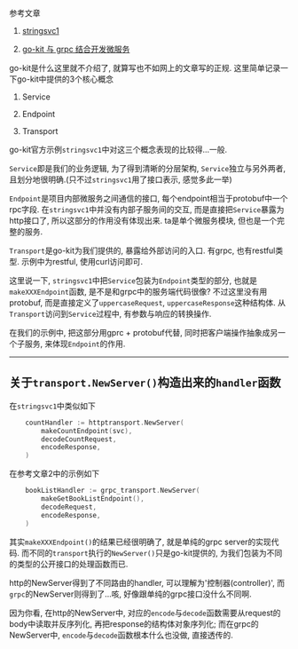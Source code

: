 参考文章

1. [stringsvc1](http://gokit.io/examples/stringsvc.html#stringsvc1)

2. [go-kit 与 grpc 结合开发微服务](http://www.articlechain.cn/articles/2018/04/27/1524822459139)

go-kit是什么这里就不介绍了, 就算写也不如网上的文章写的正规. 这里简单记录一下go-kit中提供的3个核心概念

1. Service

2. Endpoint

3. Transport

go-kit官方示例`stringsvc1`中对这三个概念表现的比较得...一般. 

`Service`即是我们的业务逻辑, 为了得到清晰的分层架构, `Service`独立与另外两者, 且划分地很明确.(只不过`stringsvc1`用了接口表示, 感觉多此一举)

`Endpoint`是项目内部微服务之间通信的接口, 每个endpoint相当于protobuf中一个rpc字段. 在`stringsvc1`中并没有内部子服务间的交互, 而是直接把`Service`暴露为http接口了, 所以这部分的作用没有体现出来. ta是单个微服务模块, 但也是一个完整的服务.

`Transport`是go-kit为我们提供的, 暴露给外部访问的入口. 有grpc, 也有restful类型. 示例中为restful, 使用curl访问即可.

这里说一下, `stringsvc1`中把`Service`包装为`Endpoint`类型的部分, 也就是`makeXXXEndpoint`函数, 是不是和grpc中的服务端代码很像? 不过这里没有用protobuf, 而是直接定义了`uppercaseRequest`, `uppercaseResponse`这种结构体. 从`Transport`访问到`Service`过程中, 有参数与响应的转换操作. 

在我们的示例中, 把这部分用gprc + protobuf代替, 同时把客户端操作抽象成另一个子服务, 来体现`Endpoint`的作用.

------

## 关于`transport.NewServer()`构造出来的`handler`函数

在`stringsvc1`中类似如下

```go
	countHandler := httptransport.NewServer(
		makeCountEndpoint(svc),
		decodeCountRequest,
		encodeResponse,
	)
```

在参考文章2中的示例如下

```go
    bookListHandler := grpc_transport.NewServer(  
        makeGetBookListEndpoint(),
        decodeRequest,
        encodeResponse,
    )
```

其实`makeXXXEndpoint()`的结果已经很明确了, 就是单纯的grpc server的实现代码. 而不同的`transport`执行的`NewServer()`只是go-kit提供的, 为我们包装为不同的类型的公开接口的处理函数而已.

http的NewServer得到了不同路由的handler, 可以理解为'控制器(controller)', 而`grpc`的NewServer则得到了...咳, 好像跟单纯的grpc接口没什么不同啊.

因为你看, 在http的NewServer中, 对应的`encode`与`decode`函数需要从request的body中读取并反序列化, 再把response的结构体对象序列化; 而在grpc的NewServer中, `encode`与`decode`函数根本什么也没做, 直接透传的.